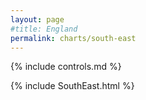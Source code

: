 ```yaml
---
layout: page
#title: England
permalink: charts/south-east
---
```

{% include controls.md %}

{% include SouthEast.html %}